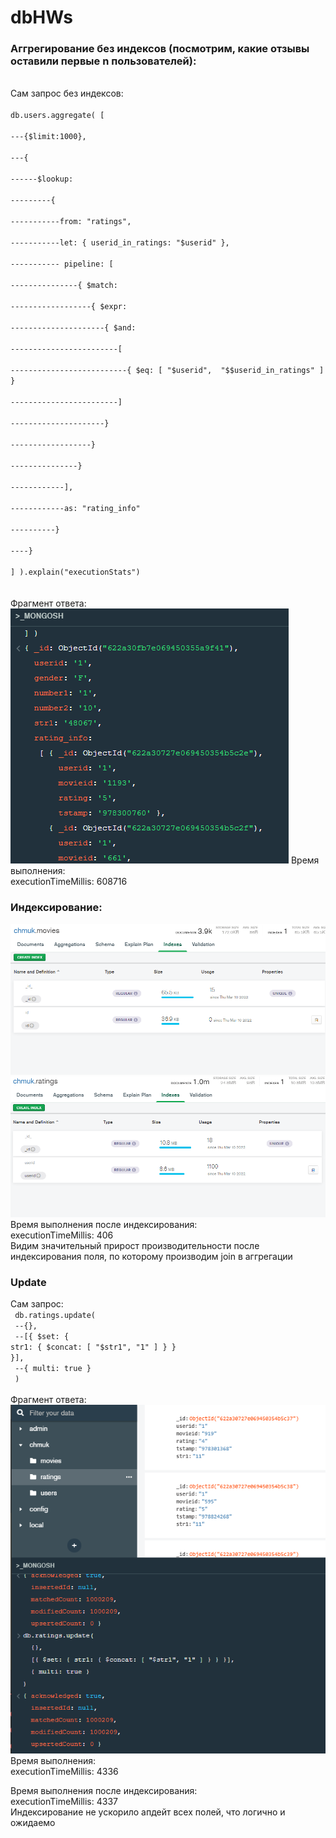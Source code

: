 # dbHWs

### Аггрегирование без индексов (посмотрим, какие отзывы оставили первые n пользователей):
<br>
Сам запрос без индексов:
<br>
<code>
db.users.aggregate( [<br>
---{$limit:1000},<br>
---{<br>
------$lookup:<br>
---------{<br>
-----------from: "ratings",<br>
-----------let: { userid_in_ratings: "$userid" },<br>
----------- pipeline: [<br>
---------------{ $match:<br>
------------------{ $expr:<br>
---------------------{ $and:<br>
------------------------[<br>
--------------------------{ $eq: [ "$userid",  "$$userid_in_ratings" ] }<br>
------------------------]<br>
---------------------}<br>
------------------}<br>
---------------}<br>
------------],<br>
------------as: "rating_info"<br>
----------}<br>
----}<br>
] ).explain("executionStats")<br>
</code>
<br>
Фрагмент ответа:<br>
<img src="./photo/q1.png" />
Время выполнения:<br>
executionTimeMillis: 608716
<br>

### Индексирование:
<img src="./photo/in1.png" />
<img src="./photo/in2.png" />
Время выполнения после индексирования:<br>
executionTimeMillis: 406<br>
Видим значительный прирост производительности после индексирования поля, по которому производим join в аггрегации

### Update
Сам запрос:<br>
<code>
db.ratings.update(<br>
--{},<br>
--[{ $set: { str1: { $concat: [ "$str1", "1" ] } } }],<br>
--{ multi: true }<br>
)<br>
</code>
<br>
Фрагмент ответа:<br>
<img src="./photo/q2.png" />
<br>
Время выполнения:<br>
executionTimeMillis: 4336<br>

Время выполнения после индексирования:<br>
 executionTimeMillis: 4337<br>
 Индексирование не ускорило апдейт всех полей, что логично и ожидаемо
